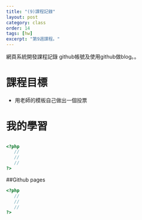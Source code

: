 ```yaml
---
title: "(9)課程記錄"
layout: post
category: class
order: 14
tags: [hw]
excerpt: "第9週課程。"
---
```

網頁系統開發課程記錄
github帳號及使用github做blog。。

# 課程目標
- 用老師的模板自己做出一個投票

# 我的學習

##



```php
<?php
   //
   //
   //
?>
```
##Github pages

```php
<?php
   //
   //
   //
?>
```









